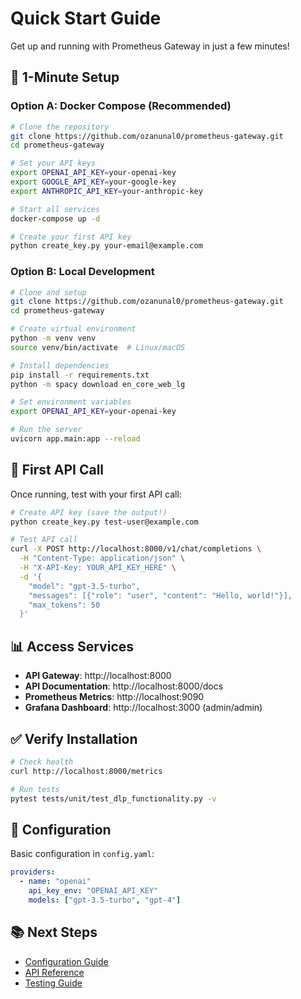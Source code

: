 # Quick Start Guide

Get up and running with Prometheus Gateway in just a few minutes!

## 🚀 1-Minute Setup

### Option A: Docker Compose (Recommended)

```bash
# Clone the repository
git clone https://github.com/ozanunal0/prometheus-gateway.git
cd prometheus-gateway

# Set your API keys
export OPENAI_API_KEY=your-openai-key
export GOOGLE_API_KEY=your-google-key
export ANTHROPIC_API_KEY=your-anthropic-key

# Start all services
docker-compose up -d

# Create your first API key
python create_key.py your-email@example.com
```

### Option B: Local Development

```bash
# Clone and setup
git clone https://github.com/ozanunal0/prometheus-gateway.git
cd prometheus-gateway

# Create virtual environment
python -m venv venv
source venv/bin/activate  # Linux/macOS

# Install dependencies
pip install -r requirements.txt
python -m spacy download en_core_web_lg

# Set environment variables
export OPENAI_API_KEY=your-openai-key

# Run the server
uvicorn app.main:app --reload
```

## 🎯 First API Call

Once running, test with your first API call:

```bash
# Create API key (save the output!)
python create_key.py test-user@example.com

# Test API call
curl -X POST http://localhost:8000/v1/chat/completions \
  -H "Content-Type: application/json" \
  -H "X-API-Key: YOUR_API_KEY_HERE" \
  -d '{
    "model": "gpt-3.5-turbo",
    "messages": [{"role": "user", "content": "Hello, world!"}],
    "max_tokens": 50
  }'
```

## 📊 Access Services

- **API Gateway**: http://localhost:8000
- **API Documentation**: http://localhost:8000/docs
- **Prometheus Metrics**: http://localhost:9090
- **Grafana Dashboard**: http://localhost:3000 (admin/admin)

## ✅ Verify Installation

```bash
# Check health
curl http://localhost:8000/metrics

# Run tests
pytest tests/unit/test_dlp_functionality.py -v
```

## 🔧 Configuration

Basic configuration in `config.yaml`:

```yaml
providers:
  - name: "openai"
    api_key_env: "OPENAI_API_KEY"
    models: ["gpt-3.5-turbo", "gpt-4"]
```

## 📚 Next Steps

- [Configuration Guide](../configuration/overview.md)
- [API Reference](../api/endpoints.md)
- [Testing Guide](../development/testing.md)
